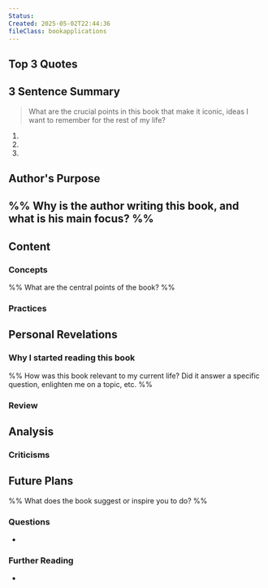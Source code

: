 ```yaml
---
Status: 
Created: 2025-05-02T22:44:36
fileClass: bookapplications
---
```

## Top 3 Quotes

## 3 Sentence Summary
> What are the crucial points in this book that make it iconic, ideas I want to remember for the rest of my life?

1. 
2. 
3. 
## Author's Purpose
%% Why is the author writing this book, and what is his main focus? %%
- 

## Content

### Concepts
%% What are the central points of the book? %%

### Practices

## Personal Revelations

### Why I started reading this book
%% How was this book relevant to my current life? Did it answer a specific question, enlighten me on a topic, etc. %%

### Review

## Analysis
### Criticisms

## Future Plans
%% What does the book suggest or inspire you to do? %%

### Questions
- 

### Further Reading
- 

